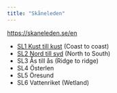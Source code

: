 ```yaml
---
title: "Skåneleden"
---
```


https://skaneleden.se/en

- [SL1 Kust till kust](trips/SL1%20Kust%20till%20kust.md) (Coast to coast)
- [SL2 Nord till syd](trips/SL2%20Nord%20till%20syd.md) (North to South)
- SL3 Ås till ås (Ridge to ridge)
- SL4 Österlen
- SL5 Öresund
- SL6 Vattenriket (Wetland)

